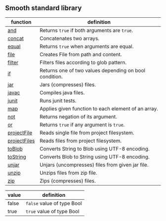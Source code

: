 Smooth standard library
---------------------
| function | definition |
| ---- | ---- |
| [and](api/and.md)                     | Returns `true` if both arguments are `true`. |
| [concat](api/concat.md)               | Concatenates two arrays. |
| [equal](api/equal.md)                 | Returns `true` when arguments are equal. |
| [file](api/file.md)                   | Creates File from path and content. |
| [filter](api/filter.md)               | Filters files according to glob pattern. |
| [if](api/if.md)                       | Returns one of two values depending on bool condition. |
| [jar](api/jar.md)                     | Jars (compresses) files. |
| [javac](api/javac.md)                 | Compiles java files. |
| [junit](api/junit.md)                 | Runs junit tests. |
| [map](api/map.md)                     | Applies given function to each element of an array. |
| [not](api/not.md)                     | Returns negation of its argument. |
| [or](api/or.md)                       | Returns `true` if any argument is `true`. |
| [projectFile](api/projectFile.md)     | Reads single file from project filesystem. |
| [projectFiles](api/projectFiles.md)   | Reads files from project filesystem. |
| [toBlob](api/toBlob.md)               | Converts String to Blob using UTF-8 encoding. |
| [toString](api/toString.md)           | Converts Blob to String using UTF-8 encoding. |
| [unjar](api/unjar.md)                 | Unjars (uncompresses) files from given jar file. |
| [unzip](api/unzip.md)                 | Unzips files from zip file. |
| [zip](api/zip.md)                     | Zips (compresses) files. |

| value | definition |
| ---- | ---- |
| false                       | `false` value of type Bool
| true                        | `true` value of type Bool
